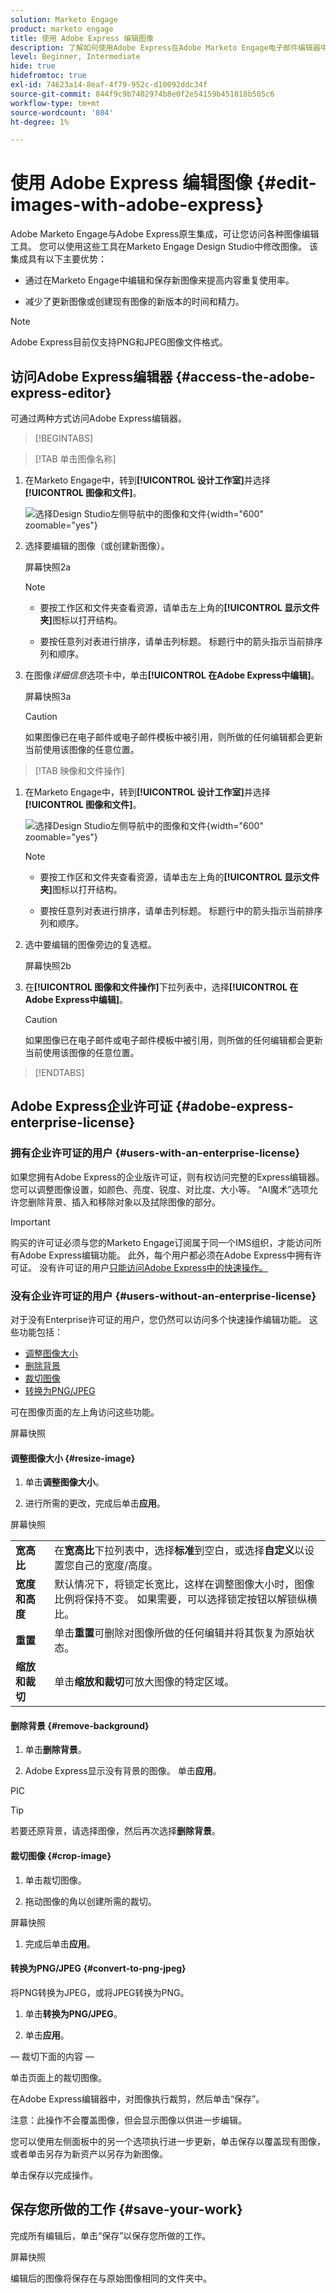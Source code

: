 ```yaml
---
solution: Marketo Engage
product: marketo engage
title: 使用 Adobe Express 编辑图像
description: 了解如何使用Adobe Express在Adobe Marketo Engage电子邮件编辑器中编辑图像。
level: Beginner, Intermediate
hide: true
hidefromtoc: true
exl-id: 74623a14-8eaf-4f79-952c-d10092ddc34f
source-git-commit: 844f9c9b7402974b8e0f2e54159b451818b505c6
workflow-type: tm+mt
source-wordcount: '804'
ht-degree: 1%

---
```


# 使用 Adobe Express 编辑图像 {#edit-images-with-adobe-express}

Adobe Marketo Engage与Adobe Express原生集成，可让您访问各种图像编辑工具。 您可以使用这些工具在Marketo Engage Design Studio中修改图像。 该集成具有以下主要优势：

* 通过在Marketo Engage中编辑和保存新图像来提高内容重复使用率。

* 减少了更新图像或创建现有图像的新版本的时间和精力。

>[!NOTE]
>
>Adobe Express目前仅支持PNG和JPEG图像文件格式。

## 访问Adobe Express编辑器 {#access-the-adobe-express-editor}

可通过两种方式访问Adobe Express编辑器。

>[!BEGINTABS]

>[!TAB 单击图像名称]

1. 在Marketo Engage中，转到&#x200B;**[!UICONTROL 设计工作室]**&#x200B;并选择&#x200B;**[!UICONTROL 图像和文件]**。

   ![选择Design Studio左侧导航中的图像和文件](assets/edit-images-with-adobe-express-1a.png){width="600" zoomable="yes"}

1. 选择要编辑的图像（或创建新图像）。

   屏幕快照2a

   >[!NOTE]
   >
   >* 要按工作区和文件夹查看资源，请单击左上角的&#x200B;**[!UICONTROL 显示文件夹]**&#x200B;图标以打开结构。
   >
   >* 要按任意列对表进行排序，请单击列标题。 标题行中的箭头指示当前排序列和顺序。

1. 在图像&#x200B;_详细信息_&#x200B;选项卡中，单击&#x200B;**[!UICONTROL 在Adobe Express中编辑]**。

   屏幕快照3a

   >[!CAUTION]
   >
   >如果图像已在电子邮件或电子邮件模板中被引用，则所做的任何编辑都会更新当前使用该图像的任意位置。

>[!TAB 映像和文件操作]

1. 在Marketo Engage中，转到&#x200B;**[!UICONTROL 设计工作室]**&#x200B;并选择&#x200B;**[!UICONTROL 图像和文件]**。

   ![选择Design Studio左侧导航中的图像和文件](assets/edit-images-with-adobe-express-1b.png){width="600" zoomable="yes"}

   >[!NOTE]
   >
   >* 要按工作区和文件夹查看资源，请单击左上角的&#x200B;**[!UICONTROL 显示文件夹]**&#x200B;图标以打开结构。
   >
   >* 要按任意列对表进行排序，请单击列标题。 标题行中的箭头指示当前排序列和顺序。

1. 选中要编辑的图像旁边的复选框。

   屏幕快照2b

1. 在&#x200B;**[!UICONTROL 图像和文件操作]**&#x200B;下拉列表中，选择&#x200B;**[!UICONTROL 在Adobe Express中编辑]**。

   >[!CAUTION]
   >
   >如果图像已在电子邮件或电子邮件模板中被引用，则所做的任何编辑都会更新当前使用该图像的任意位置。

>[!ENDTABS]

## Adobe Express企业许可证 {#adobe-express-enterprise-license}

### 拥有企业许可证的用户 {#users-with-an-enterprise-license}

如果您拥有Adobe Express的企业版许可证，则有权访问完整的Express编辑器。 您可以调整图像设置，如颜色、亮度、锐度、对比度、大小等。 “AI魔术”选项允许您删除背景、插入和移除对象以及拭除图像的部分。

>[!IMPORTANT]
>
>购买的许可证必须与您的Marketo Engage订阅属于同一个IMS组织，才能访问所有Adobe Express编辑功能。 此外，每个用户都必须在Adobe Express中拥有许可证。 没有许可证的用户[只能访问Adobe Express中的快速操作。](#users-without-an-enterprise-license)

### 没有企业许可证的用户 {#users-without-an-enterprise-license}

对于没有Enterprise许可证的用户，您仍然可以访问多个快速操作编辑功能。 这些功能包括：

* [调整图像大小](#resize-image)
* [删除背景](#remove-background)
* [裁切图像](#crop-image)
* [转换为PNG/JPEG](#convert-to-png-jpeg)

可在图像页面的左上角访问这些功能。

屏幕快照

#### 调整图像大小 {#resize-image}

1. 单击&#x200B;**调整图像大小**。

1. 进行所需的更改，完成后单击&#x200B;**应用**。

屏幕快照

<table><tbody>
  <tr>
    <td><b>宽高比</b></td>
    <td>在<b>宽高比</b>下拉列表中，选择<b>标准</b>到空白，或选择<b>自定义</b>以设置您自己的宽度/高度。</td>
  </tr>
  <tr>
    <td><b>宽度和高度</b></td>
    <td>默认情况下，将锁定长宽比，这样在调整图像大小时，图像比例将保持不变。 如果需要，可以选择锁定按钮以解锁纵横比。</td>
  </tr>
  <tr>
    <td><b>重置</b></td>
    <td>单击<b>重置</b>可删除对图像所做的任何编辑并将其恢复为原始状态。</td>
  </tr>
  <tr>
    <td><b>缩放和裁切</b></td>
    <td>单击<b>缩放和裁切</b>可放大图像的特定区域。</td>
  </tr>
</tbody>
</table>

#### 删除背景 {#remove-background}

1. 单击&#x200B;**删除背景**。

1. Adobe Express显示没有背景的图像。 单击&#x200B;**应用**。

PIC

>[!TIP]
>
>若要还原背景，请选择图像，然后再次选择&#x200B;**删除背景**。

#### 裁切图像 {#crop-image}

1. 单击裁切图像。

1. 拖动图像的角以创建所需的裁切。

屏幕快照

1. 完成后单击&#x200B;**应用**。

#### 转换为PNG/JPEG {#convert-to-png-jpeg}

将PNG转换为JPEG，或将JPEG转换为PNG。

1. 单击&#x200B;**转换为PNG/JPEG**。

1. 单击&#x200B;**应用**。

 — 裁切下面的内容 — 

单击页面上的裁切图像。

在Adobe Express编辑器中，对图像执行裁剪，然后单击“保存”。

注意：此操作不会覆盖图像，但会显示图像以供进一步编辑。

您可以使用左侧面板中的另一个选项执行进一步更新，单击保存以覆盖现有图像，或者单击另存为新资产以另存为新图像。

单击保存以完成操作。

## 保存您所做的工作 {#save-your-work}

完成所有编辑后，单击“保存”以保存您所做的工作。

屏幕快照

编辑后的图像将保存在与原始图像相同的文件夹中。
